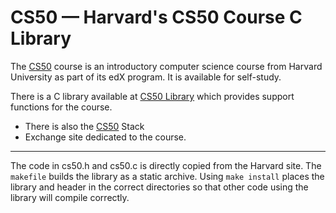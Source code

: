 # CS50 &mdash; Harvard's CS50 Course C Library

The
[CS50](https://www.edx.org/course/introduction-computer-science-harvardx-cs50x)
course is an introductory computer science course from Harvard
University as part of its edX program.
It is available for self-study.

There is a C library available at [CS50
Library](https://manual.cs50.net/library/) which provides support
functions for the course.

* There is also the [CS50](http://cs50.stackexchange.com/) Stack
* Exchange site dedicated to the course.

<hr>

The code in cs50.h and cs50.c is directly copied from the Harvard site.
The `makefile` builds the library as a static archive.
Using `make install` places the library and header in the correct
directories so that other code using the library will compile correctly.
